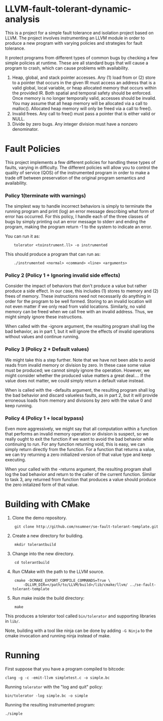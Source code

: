 # LLVM-fault-tolerant-dynamic-analysis
This is a project for a simple fault tolerance and isolation project based
on LLVM. The project involves instrumenting an LLVM module in order to
produce a new program with varying policies and strategies for fault
tolerance.

It protect programs from different types of common bugs by checking a few simple policies at runtime. These are all standard bugs that will cause a program to crash, which can cause problems with availability.

1. Heap, global, and stack pointer accesses. Any (1) load from or (2) store to a pointer that occurs in the given IR must access an address that is a valid global, local variable, or heap allocated memory that occurs within the provided IR. Both spatial and temporal safety should be enforced. Once memory is no longer temporally valid, accesses should be invalid. You may assume that all heap memory will be allocated via a call to malloc(). Allocated heap memory will only be freed via a call to free().
2. Invalid frees. Any call to free() must pass a pointer that is either valid or NULL.
3. Divide by zero bugs. Any integer division must have a nonzero denominator.

Fault Policies
==============================================
This project implements a few different policies for handling these types of faults, varying in difficulty. The different policies will allow you to control the quality of service (QOS) of the instrumented program in order to make a trade off between preservation of the original program semantics and availability.

### Policy 1(terminate with warnings)
The simplest way to handle incorrect behaviors is simply to terminate the running program and print (log) an error message describing what form of error has occurred. For this policy, I handle each of the three classes of bugs by simply printing out an error message to stderr and ending the program, making the program return -1 to the system to indicate an error.

You can run it as:

        tolerator <toinstrument.ll> -o instrumented

This should produce a program that can run as:

        ./instrumented <normal> <command> <line> <arguments>

### Policy 2 (Policy 1 + Ignoring invalid side effects)
Consider the impact of behaviors that don't produce a value but rather produce a side effect. In our case, this includes (1) stores to memory and (2) frees of memory. These instructions need not necessarily do anything in order for the program to be well formed. Storing to an invalid location will not even matter if we only read from valid locations. Similarly, no valid memory can be freed when we call free with an invalid address. Thus, we might simply ignore these instructions.

When called with the -ignore argument, the resulting program shall log the bad behavior, as in part 1, but it will ignore the effects of invalid operations without values and continue running.

### Policy 3 (Policy 2 + Default values)
We might take this a step further. Note that we have not been able to avoid reads from invalid memory or division by zero. In these case some value must be produced; we cannot simply ignore the operation. However, we might consider whether the produced value matters a great deal…. If the value does not matter, we could simply return a default value instead.

When is called with the -defaults argument, the resulting program shall log the bad behavior and discard valueless faults, as in part 2, but it will provide erroneous loads from memory and divisions by zero with the value 0 and keep running.

### Policy 4 (Policy 1 + local bypass)
Even more aggressively, we might say that all computation within a function that performs an invalid memory operation or division is suspect, so we really ought to exit the function if we want to avoid the bad behavior while continuing to run. For any function returning void, this is easy, we can simply return directly from the function. For a function that returns a value, we can try returning a zero initialized version of that value type and keep executing.

When your called with the -returns argument, the resulting program shall log the bad behavior and return to the caller of the current function. Similar to task 3, any returned from function that produces a value should produce the zero initalized form of that value.


Building with CMake
==============================================
1. Clone the demo repository.

        git clone http://github.com/nsumner/se-fault-tolerant-template.git

2. Create a new directory for building.

        mkdir tolerantbuild

3. Change into the new directory.

        cd tolerantbuild

4. Run CMake with the path to the LLVM source.

        cmake -DCMAKE_EXPORT_COMPILE_COMMANDS=True \
            -DLLVM_DIR=</path/to/LLVM/build>/lib/cmake/llvm/ ../se-fault-tolerant-template

5. Run make inside the build directory:

        make

This produces a tolerator tool called `bin/tolerator` and supporting
libraries in `lib/`.

Note, building with a tool like ninja can be done by adding `-G Ninja` to
the cmake invocation and running ninja instead of make.

Running
==============================================

First suppose that you have a program compiled to bitcode:

    clang -g -c -emit-llvm simpletest.c -o simple.bc

Running `tolerator` with the "log and quit" policy:

    bin/tolerator -log simple.bc -o simple

Running the resulting instrumented program:

    ./simple

